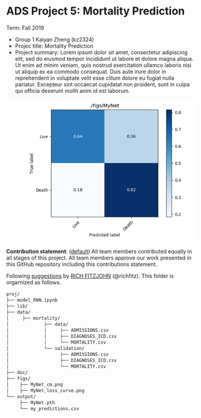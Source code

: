 # ADS Project 5: Mortality Prediction 

Term: Fall 2019

+ Group 1 Kaiyan Zheng (kz2324)
+ Projec title: Mortality Prediction
+ Project summary: Lorem ipsum dolor sit amet, consectetur adipiscing elit, sed do eiusmod tempor incididunt ut labore et dolore magna aliqua. Ut enim ad minim veniam, quis nostrud exercitation ullamco laboris nisi ut aliquip ex ea commodo consequat. Duis aute irure dolor in reprehenderit in voluptate velit esse cillum dolore eu fugiat nulla pariatur. Excepteur sint occaecat cupidatat non proident, sunt in culpa qui officia deserunt mollit anim id est laborum.

![confusion matrix](/figs/MyNet_cm.png)

	
**Contribution statement**: ([default](doc/a_note_on_contributions.md)) All team members contributed equally in all stages of this project. All team members approve our work presented in this GitHub repository including this contributions statement. 

Following [suggestions](http://nicercode.github.io/blog/2013-04-05-projects/) by [RICH FITZJOHN](http://nicercode.github.io/about/#Team) (@richfitz). This folder is orgarnized as follows.

```
proj/
├── model_RNN.ipynb
├── lib/
├── data/
│     ├── mortality/
│             ├── data/
│     	      │     ├── ADMISSIONS.csv
│             │     ├── DIAGNOSES_ICD.csv
│     	      │     └── MORTALITY.csv
│     	      └── validation/
│     	            ├── ADMISSIONS.csv
│     	      	    ├── DIAGNOSES_ICD.csv
│     	            └── MORTALITY.csv
├── doc/
├── figs/
│    ├── MyNet_cm.png
│    ├── MyNet_loss_curve.png   
└── output/
     ├── MyNet.pth
     └── my_predictions.csv
```
